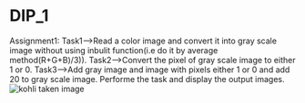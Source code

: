 # DIP_1
Assignment1:
Task1-->Read a color image and convert it into gray scale image without using inbulit function(i.e do it by average method(R+G+B)/3)).
Task2-->Convert the pixel of gray scale image to either 1 or 0.
Task3-->Add gray image and image with pixels either 1 or 0 and add 20 to gray scale image.
Performe the task and display the output images.
![kohli](https://user-images.githubusercontent.com/59831591/150473228-7ae655ea-5a8d-4951-bf28-d3504f5565bc.jpg) taken image
